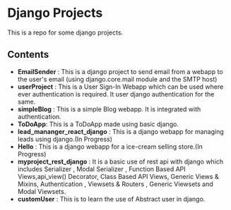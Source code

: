 # Django Projects

This is a repo for some django projects.

## Contents 
- **EmailSender** : This is a django project to send email from a webapp to the user's email (using django.core.mail module and the SMTP host)
- **userProject** : This is a User Sign-In Webapp which can be used where ever authentication is required. It user django authentication for the same.
- **simpleBlog** : This is a simple Blog webapp. It is integrated with authentication.
- **ToDoApp**: This is a ToDoApp made using basic django.
- **lead_mananger_react_django** : This is a django webapp for managing leads using django.(In Progress)
- **Hello** : This is a django webapp for a ice-cream selling store.(In Progress) 
- **myproject_rest_django** : It is a basic use of rest api with django which includes Serializer , Modal Serializer , Function Based API Views,api_view() Decorator, Class Based API Views, Generic Views & Mixins, Authentication , Viewsets & Routers , Generic Viewsets and Modal Viewsets​.
- **customUser** : This is to learn the use of Abstract user in django.